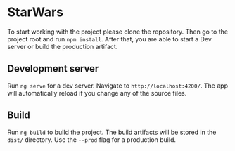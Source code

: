 # StarWars

To start working with the project please clone the repository.
Then go to the project root and run `npm install`. After that, you are able to start a Dev server or build the production artifact.

## Development server

Run `ng serve` for a dev server. Navigate to `http://localhost:4200/`. The app will automatically reload if you change any of the source files.

## Build

Run `ng build` to build the project. The build artifacts will be stored in the `dist/` directory. Use the `--prod` flag for a production build.
